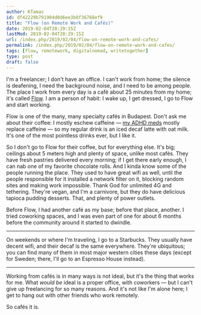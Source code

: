 ```yaml
---
author: KTamas
id: df42229b791904d0d6ee3b8f36768ef9
title: "Flow (on Remote Work and Cafés)"
date: 2019-02-04T20:29:15Z
lastMod: 2019-02-04T20:29:15Z
url: /index.php/2019/02/04/flow-on-remote-work-and-cafes/
permalink: /index.php/2019/02/04/flow-on-remote-work-and-cafes/
tags: [flow, remotework, digitalnomad, writetogether]
type: post
draft: false
---
```

I'm a freelancer; I don't have an office. I can't work from home; the silence is deafening, I need the background noise, and I need to be among people. The place I work from every day is a café about 25 minutes from my home; it's called [Flow](https://www.facebook.com/flowcoffeeandbistro/). I am a person of habit: I wake up, I get dressed, I go to Flow and start working.

Flow is one of the many, many specialty cafés in Budapest. Don't ask me about their coffee: I mostly eschew caffeine — [my ADHD meds](https://blog.ktamas.com/index.php/2019/02/02/re-take-your-pills-my-story-of-adhd/) mostly replace caffeine — so my regular drink is an iced decaf latte with oat milk. It's one of the most pointless drinks ever, but I like it.

So I don't go to Flow for their coffee, but for everything else. It's big; ceilings about 5 meters high and plenty of space, unlike most cafés. They have fresh pastries delivered every morning; if I get there early enough, I can nab one of my favorite chocolate rolls. And I kinda know some of the people running the place. They used to have great wifi as well, until the people responsible for it installed a network filter on it, blocking random sites and making work impossible. Thank God for unlimited 4G and tethering. They're vegan, and I'm a carnivore, but they do have delicious tapioca pudding desserts. That, and plenty of power outlets.

Before Flow, I had another café as my base; before that place, another. I tried coworking spaces, and I was even part of one for about 6 months before the community around it started to dwindle.

---

On weekends or where I'm traveling, I go to a Starbucks. They usually have decent wifi, and their decaf is the same everywhere. They're ubiquitous; you can find many of them in most major western cities these days (except for Sweden; there, I'll go to an Espresso House instead).

---

Working from cafés is in many ways is not ideal, but it's the thing that works for me. What *would be* ideal is a proper office, with coworkers — but I can't give up freelancing for so many reasons. And it's not like I'm alone here; I get to hang out with other friends who work remotely.

So cafés it is.
